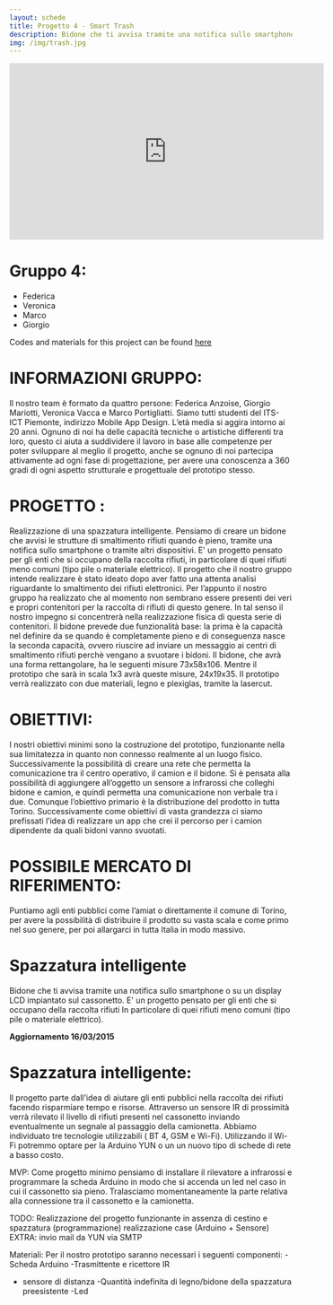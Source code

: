 ```yaml
---
layout: schede
title: Progetto 4 - Smart Trash
description: Bidone che ti avvisa tramite una notifica sullo smartphone o su un display LCD
img: /img/trash.jpg
---
```


<iframe width="560" height="315" src="https://www.youtube.com/embed/Nc9AABQD7J4" frameborder="0" allowfullscreen></iframe>

# Gruppo 4: 
- Federica
- Veronica
- Marco
- Giorgio


Codes and materials for this project can be found [here](https://github.com/OfficineArduinoTorino/ITS-Torino/tree/master/Final%20Projects/gruppo%204%20Smart%20Trash)

# INFORMAZIONI GRUPPO:
Il nostro team è formato da quattro persone: Federica Anzoise, Giorgio Mariotti, Veronica Vacca e Marco Portigliatti. Siamo tutti studenti del ITS-ICT Piemonte, indirizzo Mobile App Design. L’età media si aggira intorno ai 20 anni. Ognuno di noi ha delle capacità tecniche o artistiche differenti tra loro, questo ci aiuta a suddividere il lavoro in base alle competenze per poter sviluppare al meglio il progetto, anche se ognuno di noi partecipa attivamente ad ogni fase di progettazione, per avere una conoscenza a 360 gradi di ogni aspetto strutturale e progettuale del prototipo stesso.

# PROGETTO :
Realizzazione di una spazzatura intelligente.
Pensiamo di creare un bidone che avvisi le strutture di smaltimento rifiuti quando è pieno, tramite una notifica sullo smartphone o tramite altri dispositivi.
E' un progetto pensato per gli enti che si occupano della raccolta rifiuti, in particolare di quei rifiuti meno comuni (tipo pile o materiale elettrico).
Il  progetto che il nostro gruppo intende realizzare è stato ideato dopo aver fatto una attenta analisi riguardante lo smaltimento dei rifiuti elettronici. Per l’appunto il nostro gruppo ha realizzato che al momento non sembrano essere presenti dei veri e propri contenitori per la  raccolta di rifiuti di questo genere. In tal senso il nostro impegno si concentrerà nella realizzazione fisica di questa serie di contenitori.
Il bidone prevede due funzionalità base:  la prima è la capacità nel definire da se quando è completamente pieno e di conseguenza nasce la seconda capacità, ovvero riuscire ad inviare un messaggio ai centri di smaltimento rifiuti perchè vengano a svuotare i bidoni.
Il bidone, che avrà una forma rettangolare, ha le seguenti misure 73x58x106. Mentre il prototipo che sarà in scala 1x3 avrà queste misure, 24x19x35. Il prototipo verrà realizzato con due materiali, legno e plexiglas, tramite la lasercut.
 
# OBIETTIVI:
I nostri obiettivi minimi sono la costruzione del prototipo, funzionante nella sua limitatezza in quanto non connesso realmente al un luogo fisico. Successivamente la possibilità di creare una rete che permetta la comunicazione tra il centro operativo, il camion e il bidone.
Si è pensata alla possibilità di aggiungere all’oggetto un sensore a infrarossi che colleghi bidone e camion, e quindi permetta una comunicazione non verbale tra i due. Comunque l’obiettivo primario è la distribuzione del prodotto in tutta Torino.
Successivamente come obiettivi di vasta grandezza ci siamo prefissati l’idea di realizzare un app che crei il percorso per i camion dipendente da quali bidoni vanno svuotati.

# POSSIBILE MERCATO DI RIFERIMENTO:
Puntiamo agli enti pubblici come l’amiat o direttamente il comune di Torino, per avere la possibilità di distribuire il prodotto su vasta scala e come primo nel suo genere, per poi allargarci in tutta Italia in modo massivo.


# Spazzatura intelligente

Bidone che ti avvisa tramite una notifica sullo smartphone o su un display LCD impiantato sul cassonetto.
E' un progetto pensato per gli enti che si occupano della raccolta rifiuti
In particolare di quei rifiuti meno comuni (tipo pile o materiale elettrico).

**Aggiornamento 16/03/2015**

# Spazzatura intelligente:
Il progetto parte dall’idea di aiutare gli enti pubblici nella raccolta dei rifiuti facendo risparmiare tempo e risorse.
Attraverso un sensore IR di prossimità verrà rilevato il livello di rifiuti presenti nel cassonetto inviando eventualmente un segnale al passaggio della camionetta.
Abbiamo individuato tre tecnologie utilizzabili ( BT 4, GSM e Wi-Fi). Utilizzando il Wi-Fi potremmo optare per la Arduino YUN o un un nuovo tipo di schede di rete a basso costo.


MVP: Come progetto minimo pensiamo di installare il rilevatore a infrarossi e programmare la scheda Arduino in modo che si accenda un led nel caso in cui il cassonetto sia pieno. Tralasciamo momentaneamente la parte relativa alla connessione tra il cassonetto e la camionetta.

TODO:
Realizzazione del progetto funzionante in assenza di cestino e spazzatura (programmazione)
realizzazione case (Arduino + Sensore)
EXTRA: invio mail da YUN via SMTP


Materiali: Per il nostro prototipo saranno necessari i seguenti componenti: 
-Scheda Arduino
-Trasmittente e ricettore IR
- sensore di distanza
-Quantità indefinita di legno/bidone della spazzatura preesistente
-Led 
